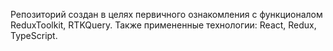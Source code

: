 Репозиторий создан в целях первичного ознакомления с функционалом ReduxToolkit, RTKQuery.
Также примененные технологии: React, Redux, TypeScript. 
